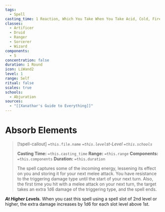 ```yaml
---
tags:
  - Spell
casting_time: 1 Reaction, Which You Take When You Take Acid, Cold, Fire, Lightning, Or Thunder Damage
classes:
  - Artificer
  - Druid
  - Ranger
  - Sorcerer
  - Wizard
components:
  - S
concentration: false
duration: 1 Round
icon: LiWand2
level: 1
range: Self
ritual: false
scales: true
schools:
  - Abjuration
sources:
  - "[[Xanathar's Guide to Everything]]"
---
```


# Absorb Elements

>[!spell-callout] `=this.file.name`
>*`=this.level`st-Level `=this.schools`*
>
>**Casting Time:** `=this.casting_time`
>**Range:** `=this.range`
>**Components:** `=this.components`
>**Duration:** `=this.duration`
>
>The spell captures some of the incoming energy, lessening its effect on you and storing it for your next melee attack. You have resistance to the triggering damage type until the start of your next turn. Also, the first time you hit with a melee attack on your next turn, the target takes an extra 1d6 damage of the triggering type, and the spell ends.
>
>
***At Higher Levels.*** When you cast this spell using a spell slot of 2nd level or higher, the extra damage increases by 1d6 for each slot level above 1st.
